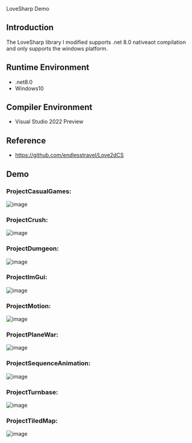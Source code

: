 LoveSharp Demo

## Introduction
The LoveSharp library I modified supports .net 8.0 nativeaot compilation and only supports the windows platform.

## Runtime Environment
* .net8.0 
* Windows10 

## Compiler Environment
* Visual Studio 2022 Preview

## Reference
* https://github.com/endlesstravel/Love2dCS

## Demo
### ProjectCasualGames:  
![image](demo_image/ProjectCasualGames.gif)

### ProjectCrush:  
![image](demo_image/ProjectCrush.gif)

### ProjectDumgeon:  
![image](demo_image/ProjectDumgeon.gif)

### ProjectImGui:  
![image](demo_image/ProjectImGui.png)

### ProjectMotion:  
![image](demo_image/ProjectMotion.gif)

### ProjectPlaneWar:  
![image](demo_image/ProjectPlaneWar.png)

### ProjectSequenceAnimation:  
![image](demo_image/ProjectSequenceAnimation.gif)

### ProjectTurnbase:  
![image](demo_image/ProjectTurnbase.gif)

### ProjectTiledMap:  
![image](demo_image/ProjectTiledMap.gif)